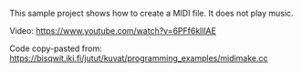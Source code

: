 This sample project shows how to create a MIDI file. It does not play music.

Video: https://www.youtube.com/watch?v=6PFf6klllAE

Code copy-pasted from: https://bisqwit.iki.fi/jutut/kuvat/programming_examples/midimake.cc
